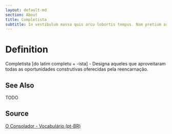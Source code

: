 ```yaml
---
layout: default-md
section: About
title: Completista
subtitle: In vestibulum massa quis arcu lobortis tempus. Nam pretium arcu in odio vulputate luctus.
---
```


# Definition
Completista [do latim completu + -ista] - Designa aqueles que aproveitaram todas as oportunidades construtivas oferecidas pela reencarnação.

## See Also
TODO

## Source
[O Consolador - Vocabulário (pt-BR)](http://www.oconsolador.com.br/linkfixo/vocabulario/principal.html)



